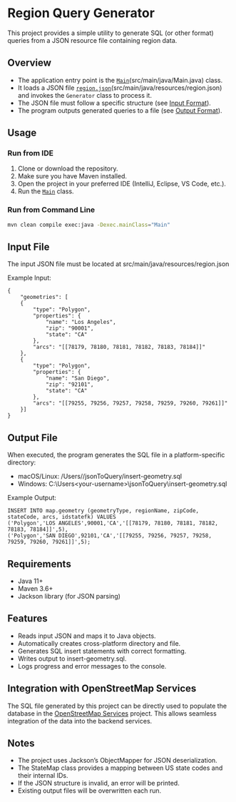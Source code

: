 # Region Query Generator

This project provides a simple utility to generate SQL (or other format) queries from a JSON resource file containing
region data.

## Overview

- The application entry point is the [`Main`](src/main/java/Main.java)(src/main/java/Main.java) class.
- It loads a JSON file [`region.json`](src/main/java/resources/region.json)(src/main/java/resources/region.json) and
  invokes the `Generator` class to process it.
- The JSON file must follow a specific structure (see [Input Format](#input-format)).
- The program outputs generated queries to a file (see [Output Format](#output-format)).

## Usage

### Run from IDE

1. Clone or download the repository.
2. Make sure you have Maven installed.
3. Open the project in your preferred IDE (IntelliJ, Eclipse, VS Code, etc.).
4. Run the [`Main`](src/main/java/Main.java) class.

### Run from Command Line

```bash
mvn clean compile exec:java -Dexec.mainClass="Main"
```

## Input File

The input JSON file must be located at src/main/java/resources/region.json

Example Input:

```
{
    "geometries": [
    {
        "type": "Polygon",
        "properties": {
            "name": "Los Angeles",
            "zip": "90001",
            "state": "CA"
        },
        "arcs": "[[78179, 78180, 78181, 78182, 78183, 78184]]"
    },
    {
        "type": "Polygon",
        "properties": {
            "name": "San Diego",
            "zip": "92101",
            "state": "CA"
        },
        "arcs": "[[79255, 79256, 79257, 79258, 79259, 79260, 79261]]"
    }]
}
```

## Output File

When executed, the program generates the SQL file in a platform-specific directory:

- macOS/Linux: /Users/<your-username>/jsonToQuery/insert-geometry.sql
- Windows: C:\Users\<your-username>\jsonToQuery\insert-geometry.sql

Example Output:

```
INSERT INTO map.geometry (geometryType, regionName, zipCode, stateCode, arcs, idstatefk) VALUES  
('Polygon','LOS ANGELES',90001,'CA','[[78179, 78180, 78181, 78182, 78183, 78184]]',5),  
('Polygon','SAN DIEGO',92101,'CA','[[79255, 79256, 79257, 79258, 79259, 79260, 79261]]',5);
```

## Requirements

- Java 11+
- Maven 3.6+
- Jackson library (for JSON parsing)

## Features

- Reads input JSON and maps it to Java objects.
- Automatically creates cross-platform directory and file.
- Generates SQL insert statements with correct formatting.
- Writes output to insert-geometry.sql.
- Logs progress and error messages to the console.

## Integration with OpenStreetMap Services

The SQL file generated by this project can be directly used to populate the database in
the [OpenStreetMap Services](https://github.com/alanquintero/openstreetmap_services) project. This allows seamless
integration of the data into the backend services.

## Notes

- The project uses Jackson’s ObjectMapper for JSON deserialization.
- The StateMap class provides a mapping between US state codes and their internal IDs.
- If the JSON structure is invalid, an error will be printed.
- Existing output files will be overwritten each run.

